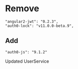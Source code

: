 # Remove

    "angular2-jwt": "0.2.3",
    "auth0-lock": "v11.0.0-beta.9",

## Add

    "auth0-js": "9.1.2"

Updated UserService
